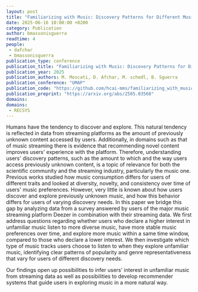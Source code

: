 ```yaml
---
layout: post
title: "Familiarizing with Music: Discovery Patterns for Different Music Discovery Needs"
date: 2025-06-16 10:00:00 +0200
category: Publication
author: bmassonisguerra
readtime: 4
people:
 - dafchar
 - bmassonisguerra
publication_type: conference
publication_title: "Familiarizing with Music: Discovery Patterns for Different Music Discovery Needs"
publication_year: 2025
publication_authors: M. Moscati, D. Afchar, M. schedl, B. Sguerra
publication_conference: "UMAP"
publication_code: "https://github.com/hcai-mms/familiarizing_with_music"
publication_preprint: "https://arxiv.org/abs/2505.03568"
domains: 
domains: 
 - RECSYS
---
```


Humans have the tendency to discover and explore. This natural tendency is reflected in data from streaming platforms as the amount of previously unknown content accessed by users. Additionally, in domains such as that of music streaming there is evidence that recommending novel content improves users' experience with the platform. Therefore, understanding users' discovery patterns, such as the amount to which and the way users access previously unknown content, is a topic of relevance for both the scientific community and the streaming industry, particularly the music one. Previous works studied how music consumption differs for users of different traits and looked at diversity, novelty, and consistency over time of users' music preferences. However, very little is known about how users discover and explore previously unknown music, and how this behavior differs for users of varying discovery needs. In this paper we bridge this gap by analyzing data from a survey answered by users of the major music streaming platform Deezer in combination with their streaming data. We first address questions regarding whether users who declare a higher interest in unfamiliar music listen to more diverse music, have more stable music preferences over time, and explore more music within a same time window, compared to those who declare a lower interest. We then investigate which type of music tracks users choose to listen to when they explore unfamiliar music, identifying clear patterns of popularity and genre representativeness that vary for users of different discovery needs. 

Our findings open up possibilities to infer users' interest in unfamiliar music from streaming data as well as possibilities to develop recommender systems that guide users in exploring music in a more natural way.
